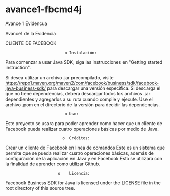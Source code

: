 # avance1-fbcmd4j
Avance 1 Evidencua

Avance1 de la Evidencia 


CLIENTE DE FACEBOOK 
                                                      
                                                      
                                                      
                              o	Instalación:

Para comenzar a usar Java SDK, siga las instrucciones en "Getting started instruction".

Si desea utilizar un archivo .jar precompilado, visite https://repo1.maven.org/maven2/com/facebook/business/sdk/facebook-java-business-sdk/ para descargar una versión específica. Si descarga el que no tiene dependencias, deberá descargar todos los archivos .jar dependientes y agregarlos a su ruta cuando compile y ejecute. Use el archivo .pom en el directorio de la versión para decidir las dependencias.



                              o	Uso:

Este proyecto se usara para poder aprender como hacer que un cliente de Facebook pueda realizar cuatro operaciones básicas por medio de Java.



                             o	Créditos: 

Crear un cliente de Facebook en linea de comandos Este es un sistema que permite que se pueda realizar cuatro operaciones básicas, además de configuración de la aplicación en Java y en Facebook.Esto se utilizara con la finalidad de aprender como utilizar Github.






                           o	Licencia:

Facebook Business SDK for Java is licensed under the LICENSE file in the root directory of this source tree.
